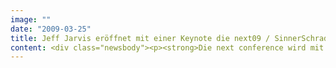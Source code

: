 ```yaml
---
image: ""
date: "2009-03-25"
title: Jeff Jarvis eröffnet mit einer Keynote die next09 / SinnerSchrader veranstaltet vierte next conference am 5. &amp; 6. Mai in Hamburg / Thema Share Economy
content: <div class="newsbody"><p><strong>Die next conference wird mit einer Keynote von Jeff Jarvis zum Thema „The Great Restructuring“ eröffnet. Der Autor von „What Would Google Do?“ spricht auf der next09, die am 5. und 6. Mai 2009 auf Kampnagel in Hamburg stattfindet. Die wichtigste Netzwerk- und Trendkonferenz der europäischen Internetwirtschaft in Deutschland wird zum vierten Mal von SinnerSchrader ausgerichtet.</strong></p><p>Die next conference steht in diesem Jahr unter dem Motto Share Economy. Der Begriff wurde bereits in den achtziger Jahren von dem Wirtschaftstheoretiker Martin Weitzman geprägt. Die Vision intelligenter Beteiligungsmodelle ist längst Wirklichkeit geworden. Das Internet hat eine eigenständige Ökonomie des Teilens hervorgebracht. Denn Teilen ist ökonomische Intelligenz&#58; Je besser wir andere an unserem Erfolg beteiligen, umso stärker profitieren wir selbst. Auf der next09 werden Strategien, Unternehmen und Produkte vorgestellt und diskutiert, mit denen Teilen zum Gewinn wird.</p><p>In den vergangenen Jahren hat sich die next conference zu einer der wichtigsten Webkonferenzen in Europa entwickelt. Sie ist die einzige Konferenz, die die Internetcommunity mit Marken und führenden Unternehmen in Deutschland zusammenbringt. Zur next09 werden rund 1.500 Teilnehmer aus der Internet-, Technologie-, Medien- und Werbebranche erwartet.</p><p>Erstmalig findet die next conference in diesem Jahr an zwei Tagen statt. Auf die Eröffnungskeynote von Jeff Jarvis folgt am 5. Mai eine Reihe weiterer hochkarätiger Keynotes. Das Programm am Hauptkonferenztag wird von vier parallelen Tracks bestimmt und bietet Raum für rund 100 internationale Sprecher. Das vorläufige Programm ist bereits online.</p><p>Unter anderem werden Jyri Engeström, Product Manager bei Google, Matthias Lüfkens, Associate Director Media des World Economic Forum, Stafford Green, Head of Digital Europe bei Coca-Cola, Steve Rubel, Web 2.0 Evangelist bei Edelman, Charlie Schick, Editor-in-Chief von Nokia Conversations, Brian Solis von FutureWorks und Katarina Skoberne, Mitgründerin von OpenAd, auf der next09 sprechen.</p><p>Neben Vorträgen und Diskussionen wird es zwei neue Formate geben&#58; In Best-Practice-Präsentationen stellen Agenturen und Unternehmen gemeinsam innovative Projekte vor. Der Open Talk bietet den Teilnehmern die Gelegenheit zum intensiven Dialog mit den Sprechern. Nach einem kurzen Einführungsreferat ist das Mikrofon offen für die Debatte. Daneben geben der Start-up-Track und der Elevator Pitch jungen Unternehmen die Möglichkeit, sich in kurzer Zeit vor relevantem Publikum zu präsentieren.</p><p>Weitere Informationen zur next09 gibt es unter <a href="http&#58;//www.next09.com">www.next09.com</a>.</p><p><a class="news-backlink" href="/de/"><svg class="svg-ico svg-ico--arrow-left"><use xlink&#58;href="#arrow-down"></use></svg>Zurück zur Presse Übersicht</a></p></div>
---
```

